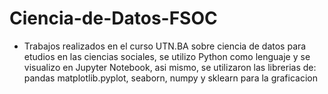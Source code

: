 
# Ciencia-de-Datos-FSOC
+ Trabajos realizados en el curso UTN.BA sobre ciencia de datos para etudios en las ciencias sociales, se utilizo Python como lenguaje y se visualizo en Jupyter Notebook, asi mismo, se utilizaron las librerias de: pandas matplotlib.pyplot, seaborn, numpy y sklearn para la graficacion
